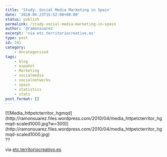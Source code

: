 ```yaml
---
title: 'Study: Social Media Marketing in Spain'
date: '2010-04-23T15:52:00+00:00'
status: publish
permalink: /study-social-media-marketing-in-spain
author: '@ramonsuarez'
excerpt: 'via etc.territoriocreativo.es'
type: post
id: 241
category:
    - Uncategorized
tags:
    - blog
    - español
    - Marketing
    - socialmedia
    - socialnetworks
    - spain
    - statistics
    - stats
post_format: []
---
```

<div class="p_embed p_image_embed">[![Media_httpetcterritor_hgmqd](http://ramonsuarez.files.wordpress.com/2010/04/media_httpetcterritor_hgmqd-scaled1000.jpg?w=300)](http://ramonsuarez.files.wordpress.com/2010/04/media_httpetcterritor_hgmqd-scaled1000.jpg)</div>??

via [etc.territoriocreativo.es](http://etc.territoriocreativo.es/etc/2010/04/estudio-social-media-espana.html)</div></div>